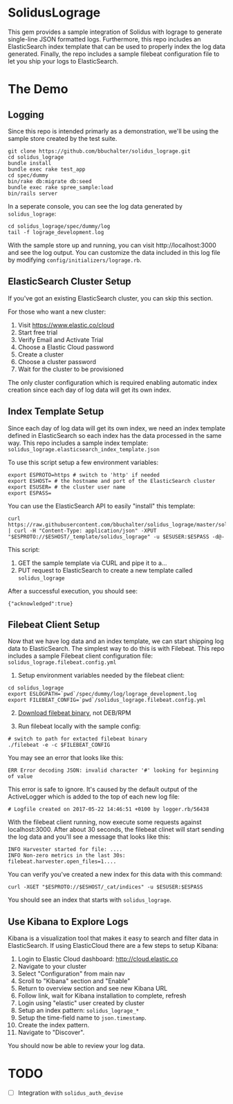 # SolidusLograge

This gem provides a sample integration of Solidus with lograge to generate
single-line JSON formatted logs. Furthermore, this repo includes an ElasticSearch
index template that can be used to properly index the log data generated. Finally,
the repo includes a sample filebeat configuration file to let you ship your logs
to ElasticSearch.

# The Demo

## Logging
Since this repo is intended primarly as a demonstration, we'll be using the
sample store created by the test suite.

```
git clone https://github.com/bbuchalter/solidus_lograge.git
cd solidus_lograge
bundle install
bundle exec rake test_app
cd spec/dummy
bin/rake db:migrate db:seed
bundle exec rake spree_sample:load
bin/rails server
```

In a seperate console, you can see the log data generated by `solidus_lograge`:
```
cd solidus_lograge/spec/dummy/log
tail -f lograge_development.log
```

With the sample store up and running, you can visit http://localhost:3000
and see the log output. You can customize the data included in this log file
by modifying `config/initializers/lograge.rb`.

## ElasticSearch Cluster Setup
If you've got an existing ElasticSearch cluster, you can skip this section.

For those who want a new cluster:
1. Visit https://www.elastic.co/cloud
2. Start free trial
3. Verify Email and Activate Trial
4. Choose a Elastic Cloud password
5. Create a cluster
6. Choose a cluster password
7. Wait for the cluster to be provisioned

The only cluster configuration which is required enabling automatic index
creation since each day of log data will get its own index.

## Index Template Setup
Since each day of log data will get its own index, we need an index template
defined in ElasticSearch so each index has the data processed in the same way.
This repo includes a sample index template:
`solidus_lograge.elasticsearch_index_template.json`

To use this script setup a few environment variables:
```
export ESPROTO=https # switch to 'http' if needed
export ESHOST= # the hostname and port of the ElasticSearch cluster
export ESUSER= # the cluster user name
export ESPASS=
```

You can use the ElasticSearch API to easily "install" this template:
```
curl https://raw.githubusercontent.com/bbuchalter/solidus_lograge/master/solidus_lograge.elasticsearch_index_template.json | curl -H "Content-Type: application/json" -XPUT "$ESPROTO://$ESHOST/_template/solidus_lograge" -u $ESUSER:$ESPASS -d@-
```

This script:
1. GET the sample template via CURL and pipe it to a...
2. PUT request to ElasticSearch to create a new template called `solidus_lograge`

After a successful execution, you should see:
```
{"acknowledged":true}
```

## Filebeat Client Setup
Now that we have log data and an index template, we can start shipping log data
to ElasticSearch. The simplest way to do this is with Filebeat. This repo includes
a sample Filebeat client configuration file:
`solidus_lograge.filebeat.config.yml`

1. Setup environment variables needed by the filebeat client:
```
cd solidus_lograge
export ESLOGPATH=`pwd`/spec/dummy/log/lograge_development.log
export FILEBEAT_CONFIG=`pwd`/solidus_lograge.filebeat.config.yml
```

2. [Download filebeat binary](https://www.elastic.co/downloads/beats/filebeat), not DEB/RPM

3. Run filebeat locally with the sample config:
```
# switch to path for extacted filebeat binary
./filebeat -e -c $FILEBEAT_CONFIG
```

You may see an error that looks like this:
```
ERR Error decoding JSON: invalid character '#' looking for beginning of value
```

This error is safe to ignore. It's caused by the default output of the ActiveLogger
which is added to the top of each new log file:
```
# Logfile created on 2017-05-22 14:46:51 +0100 by logger.rb/56438
```

With the filebeat client running, now execute some requests against localhost:3000.
After about 30 seconds, the filebeat clinet will start sending the log data
and you'll see a message that looks like this:
```
INFO Harvester started for file: ....
INFO Non-zero metrics in the last 30s: filebeat.harvester.open_files=1....
```

You can verify you've created a new index for this data with this command:
```
curl -XGET "$ESPROTO://$ESHOST/_cat/indices" -u $ESUSER:$ESPASS
```

You should see an index that starts with `solidus_lograge`.

## Use Kibana to Explore Logs
Kibana is a visualization tool that makes it easy to search and filter data in
ElasticSearch. If using ElasticCloud there are a few steps to setup Kibana:

1. Login to Elastic Cloud dashboard: http://cloud.elastic.co
2. Navigate to your cluster
3. Select "Configuration" from main nav
4. Scroll to "Kibana" section and "Enable"
5. Return to overview section and see new Kibana URL
6. Follow link, wait for Kibana installation to complete, refresh
7. Login using "elastic" user created by cluster
8. Setup an index pattern: `solidus_lograge_*`
9. Setup the time-field name to `json.timestamp`.
10. Create the index pattern.
11. Navigate to "Discover".

You should now be able to review your log data.

# TODO
- [ ] Integration with `solidus_auth_devise`
